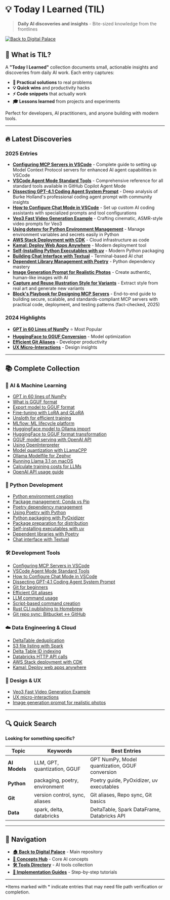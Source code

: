 # 💡 Today I Learned (TIL)

> **Daily AI discoveries and insights** - Bite-sized knowledge from the frontlines

[![Back to Digital Palace](https://img.shields.io/badge/←%20Back%20to-Digital%20Palace-blue?style=for-the-badge)](../../README.md)

## 🎯 What is TIL?

A **"Today I Learned"** collection documents small, actionable insights and discoveries from daily AI work. Each entry captures:

- **🔧 Practical solutions** to real problems
- **💡 Quick wins** and productivity hacks  
- **⚡ Code snippets** that actually work
- **🎓 Lessons learned** from projects and experiments

Perfect for developers, AI practitioners, and anyone building with modern tools.

---

## 🔥 Latest Discoveries


### 2025 Entries
- **[Configuring MCP Servers in VSCode](2025-01-09-vscode-mcp-server-configuration.md)** - Complete guide to setting up Model Context Protocol servers for enhanced AI agent capabilities in VSCode
- **[VSCode Agent Mode Standard Tools](2025-01-09-vscode-agent-mode-standard-tools.md)** - Comprehensive reference for all standard tools available in GitHub Copilot Agent Mode
- **[Dissecting GPT-4.1 Coding Agent System Prompt](2025-07-09-dissecting-gpt4-coding-agent-prompt.md)** - Deep analysis of Burke Holland's professional coding agent prompt with community insights
- **[How to Configure Chat Mode in VSCode](2025-07-09-vscode-chat-mode-configuration.md)** - Set up custom AI coding assistants with specialized prompts and tool configurations
- **[Veo3 Fast Video Generation Example](2025-07-07-veo3-fast.md)** - Crafting cinematic, ASMR-style video prompts for Veo3
- **[Using dotenv for Python Environment Management](2025-07-05-dotenv-usage.md)** - Manage environment variables and secrets easily in Python
- **[AWS Stack Deployment with CDK](2025-01-14-deploy-an-aws-stack-with-cdk.md)** - Cloud infrastructure as code
- **[Kamal: Deploy Web Apps Anywhere](2025-01-14-kamal-deploy-web-app-anywere.md)** - Modern deployment tool
- **[Self-Installing Python Executables with uv](2025-01-24-self-installing-python-executables-with-uv.md)** - Modern Python packaging
- **[Building Chat Interface with Textual](2025-01-24-building-a-chat-interface-using-textual.md)** - Terminal-based AI chat
- **[Dependent Library Management with Poetry](2025-01-29-dependant-library-with-poetry.md)** - Python dependency mastery
- **[Image Generation Prompt for Realistic Photos](2025-07-03-image-generation-realistic.md)** - Create authentic, human-like images with AI
- **[Capture and Reuse Illustration Style for Variants](2025-07-03-capture-illustration-style.md)** - Extract style from real art and generate new variants
- **[Block's Playbook for Designing MCP Servers](2025-07-07-blocks-mcp-server-playbook.md)** - End-to-end guide to building secure, scalable, and standards-compliant MCP servers with practical code, deployment, and testing patterns (fact-checked, 2025)

### 2024 Highlights  
- **[GPT in 60 Lines of NumPy](2024-02-26-gpt_60_lines_of_code.md)** ⭐ Most Popular
- **[HuggingFace to GGUF Conversion](2024-03-04%20how_to_transform_a_huggingface_model_to_gguf.md)** - Model optimization
- **[Efficient Git Aliases](2024-07-27-git-alias.md)** - Developer productivity
- **[UX Micro-Interactions](2024-08-07_ux_micro_interractions.md)** - Design insights

---

## 📚 Complete Collection

### 🤖 AI & Machine Learning
- [GPT in 60 lines of NumPy](2024-02-26-gpt_60_lines_of_code.md)
- [What is GGUF format](2024-01-03%20What%20is%20GGUF.md)
- [Export model to GGUF format](2024-02-25-how_to_export_a_model_to_gguf.md)
- [Fine-tuning with LoRA and QLoRA](2024-02-26%20How%20to%20fine%20tune%20a%20model%20with%20Lora%20and%20QLora.md)
- [Unsloth for efficient training](2024-02-28%20unsloth.md)
- [MLflow: ML lifecycle platform](./mlfow/README.md)
- [HuggingFace model to Ollama import](2024-03-02%20ollama_import_model.md)
- [HuggingFace to GGUF format transformation](2024-03-04%20how_to_transform_a_huggingface_model_to_gguf.md)
- [GGUF model serving with OpenAI API](2024-03-04%20llama_cpp_gguf_openai_server.md)
- [Using OpenInterpreter](2024-03-13%20how_to_use_openinterpreter.md)
- [Model quantization with LLamaCPP](2024-03-18-%20how_quantize_a_model_with_lamacpp.md)
- [Ollama Modelfile for Zephyr](2024-03-21_modelfile_zephyr.md)
- [Running Llama 3.1 on macOS](2024-07-31-running_a_llama_model_3_1_from_lama_cpp_on_mac_os.md)
- [Calculate training costs for LLMs](./how_to_calulate_price_to_train_a_large_model/how_to_calculate_price_to_train_a_llm.md)
- [OpenAI API usage guide](./openai_api/README.md)

### 🐍 Python Development
- [Python environment creation](./how_to_create_a_python_env/README.md)
- [Package management: Conda vs Pip](./package_management_conda_and_pip/README.md)
- [Poetry dependency management](./poetry_a_python_best_friend/README.md)
- [Using Poetry with Python](2024-02-27%20use-poetry-with-python.md)
- [Python packaging with PyOxidizer](2024-02-05%20PyOxidizer.md)
- [Package preparation for distribution](2024-03-19%20how_to_prepare_a_package_for_distribution.md)
- [Self-installing executables with uv](2025-01-24-self-installing-python-executables-with-uv.md)
- [Dependent libraries with Poetry](2025-01-29-dependant-library-with-poetry.md)
- [Chat interface with Textual](2025-01-24-building-a-chat-interface-using-textual.md)

### 🛠️ Development Tools
- [Configuring MCP Servers in VSCode](2025-01-09-vscode-mcp-server-configuration.md)
- [VSCode Agent Mode Standard Tools](2025-01-09-vscode-agent-mode-standard-tools.md)
- [How to Configure Chat Mode in VSCode](2025-07-09-vscode-chat-mode-configuration.md)
- [Dissecting GPT-4.1 Coding Agent System Prompt](2025-07-09-dissecting-gpt4-coding-agent-prompt.md)
- [Git for beginners](git/git.md)
- [Efficient Git aliases](2024-07-27-git-alias.md)
- [LLM command usage](2024-03-03%20how_to_use_llm_command.md)
- [Script-based command creation](2024-03-18%20how_to_create_a_script_based_command.md)
- [Rust CLI publishing to Homebrew](2024-04-14_how_to_publish_to_homebrew.md)
- [Git repo sync: Bitbucket ↔ GitHub](2024-09-13-bitbucket-syncc.md)

### ☁️ Data Engineering & Cloud
- [DeltaTable deduplication](2024-03-05%20how_to_deduplicate_a_delta_table.md.md)
- [S3 file listing with Spark](2024-03-05%20how_list_s3_efficiently_using_spark.md)
- [Delta Table ID indexing](2024-03-07%20create_index_ids_in_delta_table.md)
- [Databricks HTTP API calls](2024-07-30-call_http_api_from_databricks_notebook.md)
- [AWS Stack deployment with CDK](2025-01-14-deploy-an-aws-stack-with-cdk.md)
- [Kamal: Deploy web apps anywhere](2025-01-14-kamal-deploy-web-app-anywere.md)

### 🎨 Design & UX
- [Veo3 Fast Video Generation Example](2025-07-07-veo3-fast.md)
- [UX micro-interactions](2024-08-07_ux_micro_interractions.md)
- [Image generation prompt for realistic photos](2025-07-03-image-generation-realistic.md)

---

## 🔍 Quick Search

**Looking for something specific?**

| **Topic** | **Keywords** | **Best Entries** |
|-----------|------------|------------------|
| **AI Models** | LLM, GPT, quantization, GGUF | GPT NumPy, Model quantization, GGUF conversion |
| **Python** | packaging, poetry, environment | Poetry guide, PyOxidizer, uv executables |
| **Git** | version control, sync, aliases | Git aliases, Repo sync, Git basics |
| **Data** | spark, delta, databricks | DeltaTable, Spark DataFrame, Databricks API |

---

## 🚀 Navigation

- **[🏠 Back to Digital Palace](../../README.md)** - Main repository
- **[🧩 Concepts Hub](../../concepts/README.md)** - Core AI concepts  
- **[🛠️ Tools Directory](../../tools/ai-tools-master-directory.md)** - AI tools collection
- **[🎯 Implementation Guides](../../guides/goal-oriented-guides.md)** - Step-by-step tutorials

---

*Items marked with * indicate entries that may need file path verification or completion.


